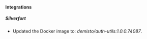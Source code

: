 
#### Integrations

##### Silverfort

- Updated the Docker image to: *demisto/auth-utils:1.0.0.74087*.
